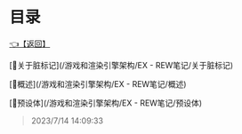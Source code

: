 # 目录  


[👈【返回】](/--目录--/游戏和渲染引擎架构/--目录--游戏和渲染引擎架构)  


[📜关于脏标记](/游戏和渲染引擎架构/EX - REW笔记/关于脏标记)  

[📜概述](/游戏和渲染引擎架构/EX - REW笔记/概述)  

[📜预设体](/游戏和渲染引擎架构/EX - REW笔记/预设体)  







> 2023/7/14 14:09:33
